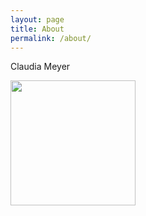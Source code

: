 ```yaml
---
layout: page
title: About
permalink: /about/
---
```


Claudia Meyer

<kbd><img src = "../assets/me.jpeg" width="200">
